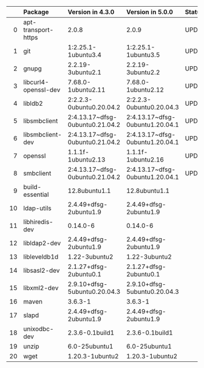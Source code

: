<!-- markdown-link-check-disable -->

|    | Package              | Version in 4.3.0                | Version in 5.0.0                | Status   |
|---:|:---------------------|:--------------------------------|:--------------------------------|:---------|
|  0 | apt-transport-https  | 2.0.8                           | 2.0.9                           | UPDATED  |
|  1 | git                  | 1:2.25.1-1ubuntu3.4             | 1:2.25.1-1ubuntu3.5             | UPDATED  |
|  2 | gnupg                | 2.2.19-3ubuntu2.1               | 2.2.19-3ubuntu2.2               | UPDATED  |
|  3 | libcurl4-openssl-dev | 7.68.0-1ubuntu2.11              | 7.68.0-1ubuntu2.12              | UPDATED  |
|  4 | libldb2              | 2:2.2.3-0ubuntu0.20.04.2        | 2:2.2.3-0ubuntu0.20.04.3        | UPDATED  |
|  5 | libsmbclient         | 2:4.13.17~dfsg-0ubuntu0.21.04.2 | 2:4.13.17~dfsg-0ubuntu1.20.04.1 | UPDATED  |
|  6 | libsmbclient-dev     | 2:4.13.17~dfsg-0ubuntu0.21.04.2 | 2:4.13.17~dfsg-0ubuntu1.20.04.1 | UPDATED  |
|  7 | openssl              | 1.1.1f-1ubuntu2.13              | 1.1.1f-1ubuntu2.16              | UPDATED  |
|  8 | smbclient            | 2:4.13.17~dfsg-0ubuntu0.21.04.2 | 2:4.13.17~dfsg-0ubuntu1.20.04.1 | UPDATED  |
|  9 | build-essential      | 12.8ubuntu1.1                   | 12.8ubuntu1.1                   |          |
| 10 | ldap-utils           | 2.4.49+dfsg-2ubuntu1.9          | 2.4.49+dfsg-2ubuntu1.9          |          |
| 11 | libhiredis-dev       | 0.14.0-6                        | 0.14.0-6                        |          |
| 12 | libldap2-dev         | 2.4.49+dfsg-2ubuntu1.9          | 2.4.49+dfsg-2ubuntu1.9          |          |
| 13 | libleveldb1d         | 1.22-3ubuntu2                   | 1.22-3ubuntu2                   |          |
| 14 | libsasl2-dev         | 2.1.27+dfsg-2ubuntu0.1          | 2.1.27+dfsg-2ubuntu0.1          |          |
| 15 | libxml2-dev          | 2.9.10+dfsg-5ubuntu0.20.04.3    | 2.9.10+dfsg-5ubuntu0.20.04.3    |          |
| 16 | maven                | 3.6.3-1                         | 3.6.3-1                         |          |
| 17 | slapd                | 2.4.49+dfsg-2ubuntu1.9          | 2.4.49+dfsg-2ubuntu1.9          |          |
| 18 | unixodbc-dev         | 2.3.6-0.1build1                 | 2.3.6-0.1build1                 |          |
| 19 | unzip                | 6.0-25ubuntu1                   | 6.0-25ubuntu1                   |          |
| 20 | wget                 | 1.20.3-1ubuntu2                 | 1.20.3-1ubuntu2                 |          |